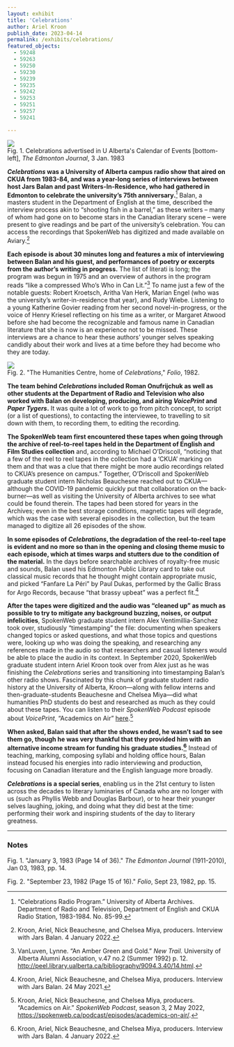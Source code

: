 ```yaml
---
layout: exhibit
title: 'Celebrations'
author: Ariel Kroon
publish_date: 2023-04-14
permalink: /exhibits/celebrations/
featured_objects:
  - 59248
  - 59263
  - 59250
  - 59230
  - 59239
  - 59235
  - 59242
  - 59253
  - 59251
  - 59257
  - 59241

---
```



<div class = "figure">
  <img src="{{ '/img/Calendar_EJ.jpeg' | absolute_url }}"/>
  <figcaption>Fig. 1. Celebrations advertised in U Alberta's Calendar of Events [bottom-left], <i>The Edmonton Journal</i>, 3 Jan. 1983</figcaption>
</div>

**<i>Celebrations</i> was a University of Alberta campus radio show that aired on CKUA from 1983-84, and was a year-long series of interviews between host Jars Balan and past Writers-In-Residence, who had gathered in Edmonton to celebrate the university’s 75th anniversary.**[^1] Balan, a masters student in the Department of English at the time, described the interview process akin to “shooting fish in a barrel,” as these writers – many of whom had gone on to become stars in the Canadian literary scene – were present to give readings and be part of the university’s celebration. You can access the recordings that SpokenWeb has digitized and made available on Aviary.[^2]

**Each episode is about 30 minutes long and features a mix of interviewing between Balan and his guest, and performances of poetry or excerpts from the author’s writing in progress.** The list of literati is long; the program was begun in 1975 and an overview of authors in the program reads “like a compressed Who’s Who in Can Lit.”[^3] To name just a few of the notable guests: Robert Kroetsch, Aritha Van Herk, Marian Engel (who was the university’s writer-in-residence that year), and Rudy Wiebe. Listening to a young Katherine Govier reading from her second novel-in-progress, or the voice of Henry Kriesel reflecting on his time as a writer, or Margaret Atwood before she had become the recognizable and famous name in Canadian literature that she is now is an experience not to be missed. These interviews are a chance to hear these authors’ younger selves speaking candidly about their work and lives at a time before they had become who they are today.

<div class = "figure right">
  <img src="{{ '/img/HumCentre.png' | absolute_url }}"/>
  <figcaption>Fig. 2. "The Humanities Centre, home of <i>Celebrations</i>," <i>Folio</i>, 1982.</figcaption>
</div>

**The team behind <i>Celebrations</i> included Roman Onufrijchuk as well as other students at the Department of Radio and Television who also worked with Balan on developing, producing, and airing <i>VoicePrint</i> and <i>Paper Tygers</i>.** It was quite a lot of work to go from pitch concept, to script (or a list of questions), to contacting the interviewee, to travelling to sit down with them, to recording them, to editing the recording. 

**The SpokenWeb team first encountered these tapes when going through the archive of reel-to-reel tapes held in the Department of English and Film Studies collection** and, according to Michael O’Driscoll, “noticing that a few of the reel to reel tapes in the collection had a ‘CKUA’ marking on them and that was a clue that there might be more audio recordings related to CKUA’s presence on campus.” Together, O’Driscoll and SpokenWeb graduate student intern Nicholas Beauchesne reached out to CKUA—although the COVID-19 pandemic quickly put that collaboration on the back-burner—as well as visiting the University of Alberta archives to see what could be found therein. The tapes had been stored for years in the Archives; even in the best storage conditions, magnetic tapes will degrade, which was the case with several episodes in the collection, but the team managed to digitize all 26 episodes of the show. 

**In some episodes of <i>Celebrations</i>, the degradation of the reel-to-reel tape is evident and no more so than in the opening and closing theme music to each episode, which at times warps and stutters due to the condition of the material.** In the days before searchable archives of royalty-free music and sounds, Balan used his Edmonton Public Library card to take out classical music records that he thought might contain appropriate music, and picked “Fanfare La Péri” by Paul Dukas, performed by the Gallic Brass for Argo Records, because “that brassy upbeat” was a perfect fit.[^4]

**After the tapes were digitized and the audio was “cleaned up” as much as possible to try to mitigate any background buzzing, noises, or output infelicities**, SpokenWeb graduate student intern Alex Ventimillia-Sanchez took over, studiously “timestamping” the file: documenting when speakers changed topics or asked questions, and what those topics and questions were, looking up who was doing the speaking, and researching any references made in the audio so that researchers and casual listeners would be able to place the audio in its context. In September 2020, SpokenWeb graduate student intern Ariel Kroon took over from Alex just as he was finishing the <i>Celebrations</i> series and transitioning into timestamping Balan’s other radio shows. Fascinated by this chunk of graduate student radio history at the University of Alberta, Kroon—along with fellow interns and then-graduate-students Beauchesne and Chelsea Miya—did what humanities PhD students do best and researched as much as they could about these tapes. You can listen to their <i>SpokenWeb Podcast</i> episode about <i>VoicePrint</i>, “Academics on Air” [here](https://spokenweb.ca/podcast/episodes/academics-on-air/).[^5]

**When asked, Balan said that after the shows ended, he wasn’t sad to see them go, though he was very thankful that they provided him with an alternative income stream for funding his graduate studies.[^6]** Instead of teaching, marking, composing syllabi and holding office hours, Balan instead focused his energies into radio interviewing and production, focusing on Canadian literature and the English language more broadly.

**<i>Celebrations</i> is a special series**, enabling us in the 21st century to listen across the decades to literary luminaries of Canada who are no longer with us (such as Phyllis Webb and Douglas Barbour), or to hear their younger selves laughing, joking, and doing what they did best at the time: performing their work and inspiring students of the day to literary greatness.

---

### Notes

Fig. 1. "January 3, 1983 (Page 14 of 36)." <i>The Edmonton Journal</i> (1911-2010), Jan 03, 1983, pp. 14.

Fig. 2. "September 23, 1982 (Page 15 of 16)." <i>Folio</i>, Sept 23, 1982, pp. 15.

[^1]: “Celebrations Radio Program.” University of Alberta Archives. Department of Radio and Television, Department of English and CKUA Radio Station, 1983-1984. No. 85-99.

[^2]: Kroon, Ariel, Nick Beauchesne, and Chelsea Miya, producers. Interview with Jars Balan. 4 January 2022.

[^3]: VanLuven, Lynne. “An Amber Green and Gold.” <i>New Trail.</i> University of Alberta Alumni Association, v.47 no.2 (Summer 1992) p. 12. http://peel.library.ualberta.ca/bibliography/9094.3.40/14.html.

[^4]: Kroon, Ariel, Nick Beauchesne, and Chelsea Miya, producers. Interview with Jars Balan. 24 May 2021.

[^5]: Kroon, Ariel, Nick Beauchesne, and Chelsea Miya, producers. “Academics on Air.” <i>SpokenWeb Podcast</i>, season 3, 2 May 2022, https://spokenweb.ca/podcast/episodes/academics-on-air/.

[^6]: Kroon, Ariel, Nick Beauchesne, and Chelsea Miya, producers. Interview with Jars Balan. 4 January 2022.